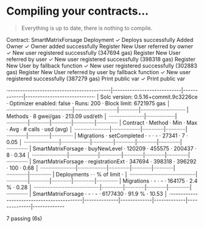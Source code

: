 Compiling your contracts...
===========================
> Everything is up to date, there is nothing to compile.


  Contract: SmartMatrixForsage
    Deployment
      ✓ Deploys successfully
    Added Owner
      ✓ Owner added successfully
    Register New User referred by owner
      ✓ New user registered successfully (347694 gas)
    Register New User referred by user
      ✓ New user registered successfully (398318 gas)
    Register New User by fallback function
      ✓ New user registered successfully (302883 gas)
    Register New User referred by user by fallback function
      ✓ New user registered successfully (387279 gas)
    Print public var
      ✓ Print public var

·------------------------------------------|----------------------------|-------------|----------------------------·
|   Solc version: 0.5.16+commit.9c3226ce   ·  Optimizer enabled: false  ·  Runs: 200  ·  Block limit: 6721975 gas  │
···········································|····························|·············|·····························
|  Methods                                 ·                8 gwei/gas                ·       213.09 usd/eth       │
·······················|···················|··············|·············|·············|··············|··············
|  Contract            ·  Method           ·  Min         ·  Max        ·  Avg        ·  # calls     ·  usd (avg)  │
·······················|···················|··············|·············|·············|··············|··············
|  Migrations          ·  setCompleted     ·           -  ·          -  ·      27341  ·           7  ·       0.05  │
·······················|···················|··············|·············|·············|··············|··············
|  SmartMatrixForsage  ·  buyNewLevel      ·      120209  ·     455575  ·     200437  ·           8  ·       0.34  │
·······················|···················|··············|·············|·············|··············|··············
|  SmartMatrixForsage  ·  registrationExt  ·      347694  ·     398318  ·     396292  ·         100  ·       0.68  │
·······················|···················|··············|·············|·············|··············|··············
|  Deployments                             ·                                          ·  % of limit  ·             │
···········································|··············|·············|·············|··············|··············
|  Migrations                              ·           -  ·          -  ·     164175  ·       2.4 %  ·       0.28  │
···········································|··············|·············|·············|··············|··············
|  SmartMatrixForsage                      ·           -  ·          -  ·    6177430  ·      91.9 %  ·      10.53  │
·------------------------------------------|--------------|-------------|-------------|--------------|-------------

  7 passing (6s)